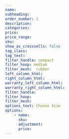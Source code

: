```yaml
---
name:
subheading:
order_number: 1
description:
categories:
price:
price_range:
sku:
show_as_crosssells: false
tag_class:
tag_text:
filter_handle: compact
filter_hoop: medium
filter_mesh:  rubber
left_column_html: 
right_column_html: 
warranty_left_column_html:
warranty_right_column_html:
filter_handle: 
filter_hoop: 
filter_mesh:
options_text: Choose Size
options:
    - name:
      sku:
      adjustment:
      price:
---
```

